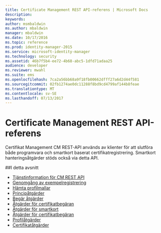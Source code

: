 ```yaml
---
title: Certificate Management REST API-referens | Microsoft Docs
description: 
keywords: 
author: msmbaldwin
ms.author: mbaldwin
manager: mbaldwin
ms.date: 10/17/2016
ms.topic: reference
ms.prod: identity-manager-2015
ms.service: microsoft-identity-manager
ms.technology: security
ms.assetid: 46b7f5b4-ee72-4b68-abc5-1dfd71adaa25
audience: developer
ms.reviewer: mwahl
ms.suite: ems
ms.openlocfilehash: 7ca2a56bb68a9f18fb00662dfff27a6d2d44f581
ms.sourcegitcommit: 02fb1274ae0dc11288f8bd9cd4799af144b8feae
ms.translationtype: MT
ms.contentlocale: sv-SE
ms.lasthandoff: 07/13/2017
---
```

# <a name="certificate-management-rest-api-reference"></a>Certificate Management REST API-referens
Certifikat Management CM REST-API används av klienter för att slutföra både programvara och smartkort baserat certifikatregistrering. Smartkort hanteringsåtgärder stöds också via detta API.

##<a name="in-this-section"></a>I detta avsnitt

- [Tjänstinformation för CM REST API](certificate-management-rest-api-service-details.md)
- [Genomgång av exempelregistrering](sample-enrollment-walkthrough.md)
- [Hämta profilmallar](get-profile-templates.md)
- [Principåtgärder](policy-operations.md)
- [Begär åtgärder](request-operations.md)
- [Åtgärder för certifikatbegäran](certificate-request-operations.md)
- [Åtgärder för smartkort](smartcard-operations.md)
- [Åtgärder för certifikatbegäran](certificate-request-operations.md)
- [Profilåtgärder](profile-operations.md)
- [Certifikatåtgärder](certificate-operations.md)
